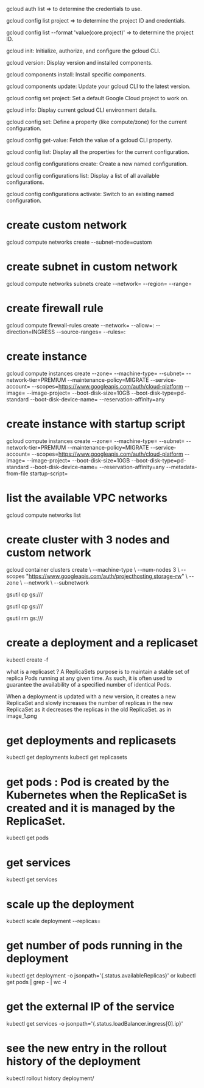 
gcloud auth list => to determine the credentials to use.

gcloud config list project => to determine the project ID and credentials.

gcloud config list --format 'value(core.project)' => to determine the project ID.

gcloud init: Initialize, authorize, and configure the gcloud CLI.

gcloud version: Display version and installed components.

gcloud components install: Install specific components.

gcloud components update: Update your gcloud CLI to the latest version.

gcloud config set project: Set a default Google Cloud project to work on.

gcloud info: Display current gcloud CLI environment details.

gcloud config set: Define a property (like compute/zone) for the current configuration.

gcloud config get-value: Fetch the value of a gcloud CLI property.

gcloud config list: Display all the properties for the current configuration.

gcloud config configurations create: Create a new named configuration.

gcloud config configurations list: Display a list of all available configurations.

gcloud config configurations activate: Switch to an existing named configuration.

# create custom network
gcloud compute networks create <NetworkName> --subnet-mode=custom

# create subnet in custom network
gcloud compute networks subnets create <SubnetName> --network=<NetworkName> --region=<Region> --range=<CIDR>

# create firewall rule
gcloud compute firewall-rules create <FirewallRuleName> --network=<NetworkName> --allow=<Protocol>:<Port> --direction=INGRESS --source-ranges=<CIDR> --rules=<Protocol>:<Port>

# create instance
gcloud compute instances create <InstanceName> --zone=<Zone> --machine-type=<MachineType> --subnet=<SubnetName> --network-tier=PREMIUM --maintenance-policy=MIGRATE --service-account=<ServiceAccount> --scopes=https://www.googleapis.com/auth/cloud-platform --image=<Image> --image-project=<ImageProject> --boot-disk-size=10GB --boot-disk-type=pd-standard --boot-disk-device-name=<InstanceName> --reservation-affinity=any

# create instance with startup script
gcloud compute instances create <InstanceName> --zone=<Zone> --machine-type=<MachineType> --subnet=<SubnetName> --network-tier=PREMIUM --maintenance-policy=MIGRATE --service-account=<ServiceAccount> --scopes=https://www.googleapis.com/auth/cloud-platform --image=<Image> --image-project=<ImageProject> --boot-disk-size=10GB --boot-disk-type=pd-standard --boot-disk-device-name=<InstanceName> --reservation-affinity=any --metadata-from-file startup-script=<StartupScript>

# list the available VPC networks
gcloud compute networks list

# create cluster with 3 nodes and custom network
gcloud container clusters create <ClusterName> \ --machine-type <MachineType> \ --num-nodes 3 \ --scopes "https://www.googleapis.com/auth/projecthosting,storage-rw" \ --zone <Zone> \ --network <NetworkName> \ --subnetwork <SubnetName>


gsutil cp <LocalFile> gs://<BucketName>/<RemoteFile>

gsutil cp gs://<BucketName>/<RemoteFile> <LocalFile>

gsutil rm gs://<BucketName>/<RemoteFile>

# create a deployment and a replicaset
kubectl create -f <DeploymentFile> 

what is a replicaset ?
A ReplicaSets purpose is to maintain a stable set of replica Pods running at any given time. 
As such, it is often used to guarantee the availability of a specified number of identical Pods.

When a deployment is updated with a new version, 
it creates a new ReplicaSet and slowly increases the number of replicas in the new ReplicaSet as it decreases the replicas in the old ReplicaSet.
as in image_1.png


# get deployments and replicasets
kubectl get deployments
kubectl get replicasets

# get pods : Pod is created by the Kubernetes when the ReplicaSet is created and it is managed by the ReplicaSet.
kubectl get pods

# get services
kubectl get services

# scale up the deployment
kubectl scale deployment <DeploymentName> --replicas=<Replicas>

# get number of pods running in the deployment
kubectl get deployment <DeploymentName> -o jsonpath='{.status.availableReplicas}'
or 
kubectl get pods | grep <DeploymentName>- | wc -l

# get the external IP of the service
kubectl get services <ServiceName> -o jsonpath='{.status.loadBalancer.ingress[0].ip}'

# see the new entry in the rollout history of the deployment 
kubectl rollout history deployment/<DeploymentName>


